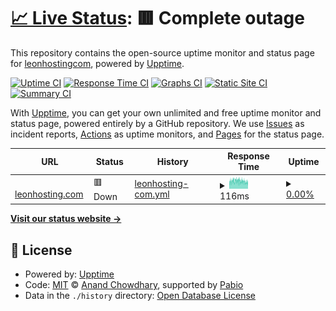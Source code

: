 # [📈 Live Status](https://leonhosting.com): <!--live status--> **🟥 Complete outage**

This repository contains the open-source uptime monitor and status page for [leonhostingcom](https://leonhosting.com), powered by [Upptime](https://github.com/upptime/upptime).

[![Uptime CI](https://github.com/leonhostingcom/upptime/workflows/Uptime%20CI/badge.svg)](https://github.com/leonhostingcom/upptime/actions?query=workflow%3A%22Uptime+CI%22)
[![Response Time CI](https://github.com/leonhostingcom/upptime/workflows/Response%20Time%20CI/badge.svg)](https://github.com/leonhostingcom/upptime/actions?query=workflow%3A%22Response+Time+CI%22)
[![Graphs CI](https://github.com/leonhostingcom/upptime/workflows/Graphs%20CI/badge.svg)](https://github.com/leonhostingcom/upptime/actions?query=workflow%3A%22Graphs+CI%22)
[![Static Site CI](https://github.com/leonhostingcom/upptime/workflows/Static%20Site%20CI/badge.svg)](https://github.com/leonhostingcom/upptime/actions?query=workflow%3A%22Static+Site+CI%22)
[![Summary CI](https://github.com/leonhostingcom/upptime/workflows/Summary%20CI/badge.svg)](https://github.com/leonhostingcom/upptime/actions?query=workflow%3A%22Summary+CI%22)

With [Upptime](https://upptime.js.org), you can get your own unlimited and free uptime monitor and status page, powered entirely by a GitHub repository. We use [Issues](https://github.com/leonhostingcom/upptime/issues) as incident reports, [Actions](https://github.com/leonhostingcom/upptime/actions) as uptime monitors, and [Pages](https://leonhosting.com) for the status page.

<!--start: status pages-->
<!-- This summary is generated by Upptime (https://github.com/upptime/upptime) -->
<!-- Do not edit this manually, your changes will be overwritten -->
<!-- prettier-ignore -->
| URL | Status | History | Response Time | Uptime |
| --- | ------ | ------- | ------------- | ------ |
| <img alt="" src="https://icons.duckduckgo.com/ip3/leonhosting.com.ico" height="13"> [leonhosting.com](https://leonhosting.com) | 🟥 Down | [leonhosting-com.yml](https://github.com/leonhostingcom/upptime/commits/HEAD/history/leonhosting-com.yml) | <details><summary><img alt="Response time graph" src="./graphs/leonhosting-com/response-time-week.png" height="20"> 116ms</summary><br><a href="https://leonhostingcom.github.io/upptime/history/leonhosting-com"><img alt="Response time 119" src="https://img.shields.io/endpoint?url=https%3A%2F%2Fraw.githubusercontent.com%2Fleonhostingcom%2Fupptime%2FHEAD%2Fapi%2Fleonhosting-com%2Fresponse-time.json"></a><br><a href="https://leonhostingcom.github.io/upptime/history/leonhosting-com"><img alt="24-hour response time 102" src="https://img.shields.io/endpoint?url=https%3A%2F%2Fraw.githubusercontent.com%2Fleonhostingcom%2Fupptime%2FHEAD%2Fapi%2Fleonhosting-com%2Fresponse-time-day.json"></a><br><a href="https://leonhostingcom.github.io/upptime/history/leonhosting-com"><img alt="7-day response time 116" src="https://img.shields.io/endpoint?url=https%3A%2F%2Fraw.githubusercontent.com%2Fleonhostingcom%2Fupptime%2FHEAD%2Fapi%2Fleonhosting-com%2Fresponse-time-week.json"></a><br><a href="https://leonhostingcom.github.io/upptime/history/leonhosting-com"><img alt="30-day response time 116" src="https://img.shields.io/endpoint?url=https%3A%2F%2Fraw.githubusercontent.com%2Fleonhostingcom%2Fupptime%2FHEAD%2Fapi%2Fleonhosting-com%2Fresponse-time-month.json"></a><br><a href="https://leonhostingcom.github.io/upptime/history/leonhosting-com"><img alt="1-year response time 119" src="https://img.shields.io/endpoint?url=https%3A%2F%2Fraw.githubusercontent.com%2Fleonhostingcom%2Fupptime%2FHEAD%2Fapi%2Fleonhosting-com%2Fresponse-time-year.json"></a></details> | <details><summary><a href="https://leonhostingcom.github.io/upptime/history/leonhosting-com">0.00%</a></summary><a href="https://leonhostingcom.github.io/upptime/history/leonhosting-com"><img alt="All-time uptime 54.18%" src="https://img.shields.io/endpoint?url=https%3A%2F%2Fraw.githubusercontent.com%2Fleonhostingcom%2Fupptime%2FHEAD%2Fapi%2Fleonhosting-com%2Fuptime.json"></a><br><a href="https://leonhostingcom.github.io/upptime/history/leonhosting-com"><img alt="24-hour uptime 0.00%" src="https://img.shields.io/endpoint?url=https%3A%2F%2Fraw.githubusercontent.com%2Fleonhostingcom%2Fupptime%2FHEAD%2Fapi%2Fleonhosting-com%2Fuptime-day.json"></a><br><a href="https://leonhostingcom.github.io/upptime/history/leonhosting-com"><img alt="7-day uptime 0.00%" src="https://img.shields.io/endpoint?url=https%3A%2F%2Fraw.githubusercontent.com%2Fleonhostingcom%2Fupptime%2FHEAD%2Fapi%2Fleonhosting-com%2Fuptime-week.json"></a><br><a href="https://leonhostingcom.github.io/upptime/history/leonhosting-com"><img alt="30-day uptime 34.55%" src="https://img.shields.io/endpoint?url=https%3A%2F%2Fraw.githubusercontent.com%2Fleonhostingcom%2Fupptime%2FHEAD%2Fapi%2Fleonhosting-com%2Fuptime-month.json"></a><br><a href="https://leonhostingcom.github.io/upptime/history/leonhosting-com"><img alt="1-year uptime 54.18%" src="https://img.shields.io/endpoint?url=https%3A%2F%2Fraw.githubusercontent.com%2Fleonhostingcom%2Fupptime%2FHEAD%2Fapi%2Fleonhosting-com%2Fuptime-year.json"></a></details>

<!--end: status pages-->

[**Visit our status website →**](https://leonhosting.com)

## 📄 License

- Powered by: [Upptime](https://github.com/upptime/upptime)
- Code: [MIT](./LICENSE) © [Anand Chowdhary](https://anandchowdhary.com), supported by [Pabio](https://pabio.com)
- Data in the `./history` directory: [Open Database License](https://opendatacommons.org/licenses/odbl/1-0/)
